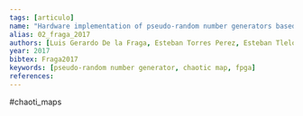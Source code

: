 ```yaml
---
tags: [articulo]
name: "Hardware implementation of pseudo-random number generators based on chaotic maps"
alias: 02_fraga_2017
authors: [Luis Gerardo De la Fraga, Esteban Torres Perez, Esteban Tlelo Cuautle, Cuahtemoc Mancillas Lopez]
year: 2017
bibtex: Fraga2017
keywords: [pseudo-random number generator, chaotic map, fpga]
references: 
---
```


#chaoti_maps
